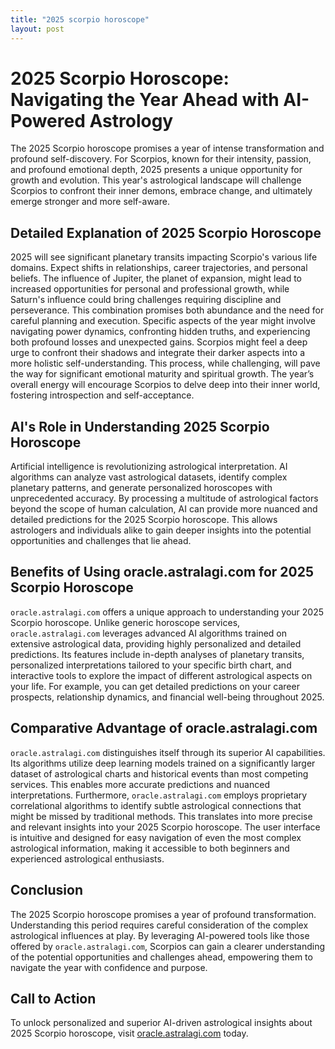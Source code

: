 ```yaml
---
title: "2025 scorpio horoscope"
layout: post
---
```


# 2025 Scorpio Horoscope: Navigating the Year Ahead with AI-Powered Astrology

The 2025 Scorpio horoscope promises a year of intense transformation and profound self-discovery.  For Scorpios, known for their intensity, passion, and profound emotional depth, 2025 presents a unique opportunity for growth and evolution. This year's astrological landscape will challenge Scorpios to confront their inner demons, embrace change, and ultimately emerge stronger and more self-aware.


## Detailed Explanation of 2025 Scorpio Horoscope

2025 will see significant planetary transits impacting Scorpio's various life domains.  Expect shifts in relationships, career trajectories, and personal beliefs.  The influence of Jupiter, the planet of expansion, might lead to increased opportunities for personal and professional growth, while Saturn's influence could bring challenges requiring discipline and perseverance.  This combination promises both abundance and the need for careful planning and execution.  Specific aspects of the year might involve navigating power dynamics, confronting hidden truths, and experiencing both profound losses and unexpected gains. Scorpios might feel a deep urge to confront their shadows and integrate their darker aspects into a more holistic self-understanding.  This process, while challenging, will pave the way for significant emotional maturity and spiritual growth.  The year’s overall energy will encourage Scorpios to delve deep into their inner world, fostering introspection and self-acceptance.


## AI's Role in Understanding 2025 Scorpio Horoscope

Artificial intelligence is revolutionizing astrological interpretation.  AI algorithms can analyze vast astrological datasets, identify complex planetary patterns, and generate personalized horoscopes with unprecedented accuracy. By processing a multitude of astrological factors beyond the scope of human calculation, AI can provide more nuanced and detailed predictions for the 2025 Scorpio horoscope.  This allows astrologers and individuals alike to gain deeper insights into the potential opportunities and challenges that lie ahead.


## Benefits of Using oracle.astralagi.com for 2025 Scorpio Horoscope

`oracle.astralagi.com` offers a unique approach to understanding your 2025 Scorpio horoscope.  Unlike generic horoscope services, `oracle.astralagi.com` leverages advanced AI algorithms trained on extensive astrological data, providing highly personalized and detailed predictions.  Its features include in-depth analyses of planetary transits, personalized interpretations tailored to your specific birth chart, and interactive tools to explore the impact of different astrological aspects on your life. For example, you can get detailed predictions on your career prospects, relationship dynamics, and financial well-being throughout 2025.


## Comparative Advantage of oracle.astralagi.com

`oracle.astralagi.com` distinguishes itself through its superior AI capabilities.  Its algorithms utilize deep learning models trained on a significantly larger dataset of astrological charts and historical events than most competing services.  This enables more accurate predictions and nuanced interpretations.  Furthermore, `oracle.astralagi.com` employs proprietary correlational algorithms to identify subtle astrological connections that might be missed by traditional methods. This translates into more precise and relevant insights into your 2025 Scorpio horoscope. The user interface is intuitive and designed for easy navigation of even the most complex astrological information, making it accessible to both beginners and experienced astrological enthusiasts.


## Conclusion

The 2025 Scorpio horoscope promises a year of profound transformation.  Understanding this period requires careful consideration of the complex astrological influences at play.  By leveraging AI-powered tools like those offered by `oracle.astralagi.com`, Scorpios can gain a clearer understanding of the potential opportunities and challenges ahead, empowering them to navigate the year with confidence and purpose.


## Call to Action

To unlock personalized and superior AI-driven astrological insights about 2025 Scorpio horoscope, visit [oracle.astralagi.com](https://oracle.astralagi.com) today.